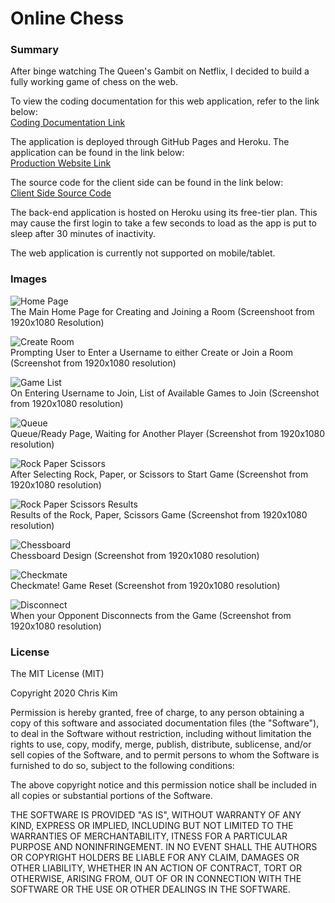 # Online Chess  

### Summary  

After binge watching The Queen's Gambit on Netflix, I decided to build a fully working game of chess on the web.  

To view the coding documentation for this web application, refer to the link below:  
[Coding Documentation Link](https://ikim1991.github.io/coding-documentation/#/online-chess/)  

The application is deployed through GitHub Pages and Heroku. The application can be found in the link below:  
[Production Website Link](https://ikim1991.github.io/online-chess/)  

The source code for the client side can be found in the link below:  
[Client Side Source Code](https://github.com/ikim1991/online-chess/)  

The back-end application is hosted on Heroku using its free-tier plan. This may cause the first login to take a few seconds to load as the app is put to sleep after 30 minutes of inactivity.  

The web application is currently not supported on mobile/tablet.  

### Images  

![Home Page](./app-images/home.png "Login Page")  
The Main Home Page for Creating and Joining a Room (Screenshoot from 1920x1080 Resolution)  

![Create Room](./app-images/create.png "Create Room")  
Prompting User to Enter a Username to either Create or Join a Room (Screenshot from 1920x1080 resolution)  

![Game List](./app-images/gamelist.png "Game List")  
On Entering Username to Join, List of Available Games to Join (Screenshot from 1920x1080 resolution)  

![Queue](./app-images/queue.png "Queue")  
Queue/Ready Page, Waiting for Another Player (Screenshot from 1920x1080 resolution)  

![Rock Paper Scissors](./app-images/rockpaperscissors.png "Rock Paper Scissors")  
After Selecting Rock, Paper, or Scissors to Start Game (Screenshot from 1920x1080 resolution)  

![Rock Paper Scissors Results](./app-images/rps-results.png "Rock Paper Scissors Results")  
Results of the Rock, Paper, Scissors Game (Screenshot from 1920x1080 resolution)  

![Chessboard](./app-images/chessboard.png "Chessboard")  
Chessboard Design (Screenshot from 1920x1080 resolution)  

![Checkmate](./app-images/checkmate.png "Checkmate")  
Checkmate! Game Reset (Screenshot from 1920x1080 resolution)  

![Disconnect](./app-images/disconnect.png "Disconnect")  
When your Opponent Disconnects from the Game (Screenshot from 1920x1080 resolution)  

### License  
The MIT License (MIT)

Copyright 2020 Chris Kim

Permission is hereby granted, free of charge, to any person obtaining a copy of this software and associated documentation files (the "Software"), to deal in the Software without restriction, including without limitation the rights to use, copy, modify, merge, publish, distribute, sublicense, and/or sell copies of the Software, and to permit persons to whom the Software is furnished to do so, subject to the following conditions:

The above copyright notice and this permission notice shall be included in all copies or substantial portions of the Software.

THE SOFTWARE IS PROVIDED "AS IS", WITHOUT WARRANTY OF ANY KIND, EXPRESS OR IMPLIED, INCLUDING BUT NOT LIMITED TO THE WARRANTIES OF MERCHANTABILITY, ITNESS FOR A PARTICULAR PURPOSE AND NONINFRINGEMENT. IN NO EVENT SHALL THE AUTHORS OR COPYRIGHT HOLDERS BE LIABLE FOR ANY CLAIM, DAMAGES OR OTHER LIABILITY, WHETHER IN AN ACTION OF CONTRACT, TORT OR OTHERWISE, ARISING FROM, OUT OF OR IN CONNECTION WITH THE SOFTWARE OR THE USE OR OTHER DEALINGS IN THE SOFTWARE.
